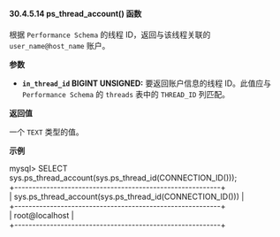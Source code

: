 #### 30.4.5.14 ps_thread_account() 函数

根据 `Performance Schema` 的线程 ID，返回与该线程关联的 `user_name@host_name` 账户。

**参数**

- **`in_thread_id` BIGINT UNSIGNED:** 要返回账户信息的线程 ID。此值应与 `Performance Schema` 的 `threads` 表中的 `THREAD_ID` 列匹配。

**返回值**

一个 `TEXT` 类型的值。

**示例**

mysql> SELECT sys.ps_thread_account(sys.ps_thread_id(CONNECTION_ID()));  
+----------------------------------------------------------+  
| sys.ps_thread_account(sys.ps_thread_id(CONNECTION_ID())) |  
+----------------------------------------------------------+  
| root@localhost                                           |  
+----------------------------------------------------------+  